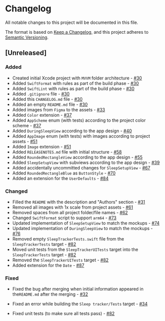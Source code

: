 # Changelog

All notable changes to this project will be documented in this file.

The format is based on [Keep a Changelog](https://keepachangelog.com/en/1.0.0/), and this project adheres to [Semantic Versioning](https://semver.org/spec/v2.0.0.html).

## [Unreleased]

### Added

-  Created initial Xcode project with `MVVM` folder architecture - [#30](https://github.com/ios-course/swiftcowboys-team-project/pull/30)
-  Added `SwiftFormat` with rules as part of the build phase - [#30](https://github.com/ios-course/swiftcowboys-team-project/pull/30)
-  Added `SwiftLint` with rules as part of the build phase - [#30](https://github.com/ios-course/swiftcowboys-team-project/pull/30)
-  Added `.gitignore` file - [#30](https://github.com/ios-course/swiftcowboys-team-project/pull/30)
-  Added this `CHANGELOG.md` file - [#30](https://github.com/ios-course/swiftcowboys-team-project/pull/30)
-  Added an empty `README.md` file - [#30](https://github.com/ios-course/swiftcowboys-team-project/pull/30)
-  Added images from `Figma` to the assets - [#33](https://github.com/ios-course/swiftcowboys-team-project/pull/33)
-  Added `Color` extension - [#37](https://github.com/ios-course/swiftcowboys-team-project/pull/37)
-  Added `AppScheme` enum (with tests) according to the project color scheme - [#37](https://github.com/ios-course/swiftcowboys-team-project/pull/37)
-  Added `DuringSleepView` according to the app design - [#40](https://github.com/ios-course/swiftcowboys-team-project/pull/40)
-  Added `AppImage` enum  (with tests) with images according to project assets - [#51](https://github.com/ios-course/swiftcowboys-team-project/pull/51)
-  Added `Image` extension - [#51](https://github.com/ios-course/swiftcowboys-team-project/pull/51)
-  Added `RELEASENOTES.md` file with initial structure - [#58](https://github.com/ios-course/swiftcowboys-team-project/pull/58)
-  Added `RoundedRectangleView` according to the app design - [#55](https://github.com/ios-course/swiftcowboys-team-project/pull/55)
-  Added `SleepSetupView` with subviews according to the app design - [#39](https://github.com/ios-course/swiftcowboys-team-project/pull/39)
-  Added accidentally uncommitted changes for `SleepSetupView` - [#67](https://github.com/ios-course/swiftcowboys-team-project/pull/67)
-  Added `RoundedRectangleBlue` as `ButtonStyle` - [#70](https://github.com/ios-course/swiftcowboys-team-project/pull/70)
-  Added an extension for the `UserDefaults` - [#84](https://github.com/ios-course/swiftcowboys-team-project/pull/84)

### Changed

- Filled the `README` with the description and "Authors" section - [#31](https://github.com/ios-course/swiftcowboys-team-project/pull/31)
- Removed all images with 1x scale from project assets - [#61](https://github.com/ios-course/swiftcowboys-team-project/pull/61)
- Removed spaces from all project folder/file names - [#62](https://github.com/ios-course/swiftcowboys-team-project/pull/62)
- Changed `SwiftFormat` script to support `arm64` - [#73](https://github.com/ios-course/swiftcowboys-team-project/pull/73)
- Updated implementation of `SleepSetupView` to match the mockups - [#74](https://github.com/ios-course/swiftcowboys-team-project/pull/74)
- Updated implementation of `DuringSleepView` to match the mockups - [#76](https://github.com/ios-course/swiftcowboys-team-project/pull/76)
- Removed empty `SleepTrackerTests.swift` file from the `SleepTrackerTests` target - [#82](https://github.com/ios-course/swiftcowboys-team-project/pull/82)
- Moved unit tests from the `SleepTrackerUITests` target into the `SleepTrackerTests` target - [#82](https://github.com/ios-course/swiftcowboys-team-project/pull/82)
- Removed the `SleepTrackerUITests` target - [#82](https://github.com/ios-course/swiftcowboys-team-project/pull/82)
- Added extension for the `Date` - [#87](https://github.com/ios-course/swiftcowboys-team-project/pull/82)

### Fixed

- Fixed the bug after merging when initial information appeared in the`README.md` after the merging - [#32](https://github.com/ios-course/swiftcowboys-team-project/pull/32/files)

- Fixed an error while building the `Sleep tracker/Tests` target - [#34](https://github.com/ios-course/swiftcowboys-team-project/pull/34)

- Fixed unit tests (to make sure all tests pass) - [#82](https://github.com/ios-course/swiftcowboys-team-project/pull/82)
